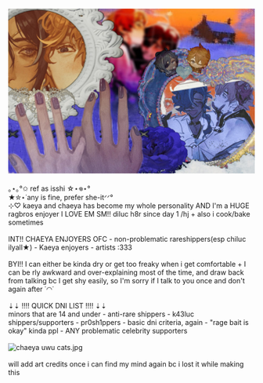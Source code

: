 ![handmadechaeyabanner.jpeg](https://github.com/1sshi/1sshi/blob/main/handmadechaeyabanner.jpeg)
<br> <br>
｡⋆｡°✩ ref as isshi ☆⋆𖦹⋆°
<br>
 ★✮⋆˙any is fine, prefer she-itᐟᐟ°
<br>
⊹♡ kaeya and chaeya has become my whole personality AND I'm a HUGE ragbros enjoyer I LOVE EM SM!! diluc h8r since day 1 /hj + also i cook/bake sometimes
<br> <br>
      INT!! CHAEYA ENJOYERS OFC - non-problematic rareshippers(esp chiluc ilyall★) - Kaeya enjoyers - artists :333
<br> <br> 
      BYI!! I can either be kinda dry or get too freaky when i get comfortable + I can be rly awkward and over-explaining most of the time, and draw back from talking bc I get shy easily, so I'm sorry if I talk to you once and don't again after ˙◠˙
<br> <br> 
⇣⇣ !!!! QUICK DNI LIST !!!! ⇣⇣
<br>
minors that are 14 and under - anti-rare shippers - k43luc shippers/supporters - pr0sh1ppers - basic dni criteria, again - "rage bait is okay" kinda ppl - ANY problematic celebrity supporters
<br> <br>
![chaeya uwu cats.jpg](https://github.com/1sshi/1sshi/blob/main/chaeya%20uwu%20cats.jpg)
<br> <br>
will add art credits once i can find my mind again bc i lost it while making this
